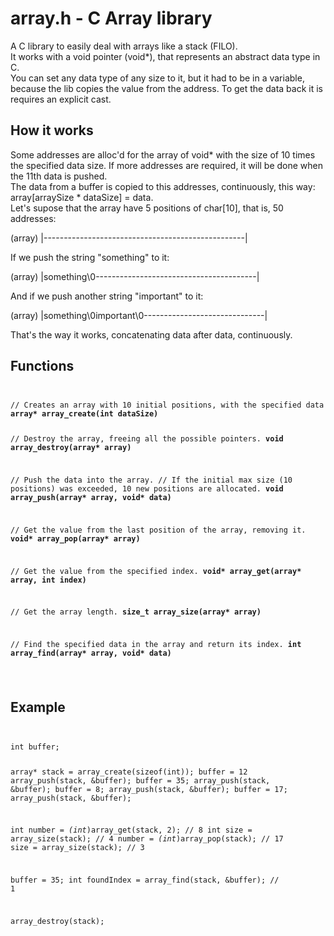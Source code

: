 # array.h - C Array library

A C library to easily deal with arrays like a stack (FILO).  
It works with a void pointer (void*), that represents an abstract data type in C.  
You can set any data type of any size to it, but it had to be in a variable, because the lib copies the value from the address. To get the data back it is requires an explicit cast.

## How it works

Some addresses are alloc'd for the array of void* with the size of 10 times the specified data size. If more addresses are required, it will be done when the 11th data is pushed.  
The data from a buffer is copied to this addresses, continuously, this way: array[arraySize * dataSize] = data.  
Let's supose that the array have 5 positions of char[10], that is, 50 addresses:  
  
(array) |--------------------------------------------------|  
  
If we push the string "something" to it:  
  
(array) |something\0----------------------------------------|  
  
And if we push another string "important" to it:  
  
(array) |something\0important\0------------------------------|  
   
That's the way it works, concatenating data after data, continuously.  


## Functions

<code>
<pre>
// Creates an array with 10 initial positions, with the specified data size per position.
<b>array* array_create(int dataSize)</b>

// Destroy the array, freeing all the possible pointers.
<b>void array_destroy(array* array)</b>

// Push the data into the array.
// If the initial max size (10 positions) was exceeded, 10 new positions are allocated.
<b>void array_push(array* array, void* data)</b>

// Get the value from the last position of the array, removing it.
<b>void* array_pop(array* array)</b>

// Get the value from the specified index.
<b>void* array_get(array* array, int index)</b>

// Get the array length.
<b>size_t array_size(array* array)</b>

// Find the specified data in the array and return its index.
<b>int array_find(array* array, void* data)</b>
</pre>
</code>

## Example

<code>
<pre>
int buffer;

array* stack = array_create(sizeof(int));
buffer = 12
array_push(stack, &buffer);
buffer = 35;
array_push(stack, &buffer);
buffer = 8;
array_push(stack, &buffer);
buffer = 17;
array_push(stack, &buffer);

int number = *(int*)array_get(stack, 2); // 8
int size = array_size(stack); // 4
number = *(int*)array_pop(stack); // 17
size = array_size(stack); // 3

buffer = 35;
int foundIndex = array_find(stack, &buffer); // 1

array_destroy(stack);
</pre>
</code>

